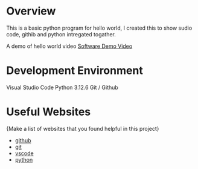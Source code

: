 # Overview

This is a basic python program for hello world, I created this to show sudio code, githib and python intregated togather.


A demo of hello world video [Software Demo Video](https://youtu.be/KnimeJI1Z3s)

# Development Environment

Visual Studio Code
Python 3.12.6
Git / Github

# Useful Websites

{Make a list of websites that you found helpful in this project}
* [github](https://github.com/)
* [git](https://git-scm.com/)
* [vscode](https://code.visualstudio.com/)
* [python](https://www.python.org/downloads/)